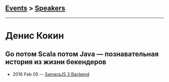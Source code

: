 ## [Events](../README.md) > [Speakers](../speakers.md)
---

# Денис Кокин

## Go потом Scala потом Java — познавательная история из жизни бекендеров
- 2016 Feb 05 -- [SamaraJS 3 Backend](https://www.youtube.com/watch?v=ZOWWVLEbSkM)    
